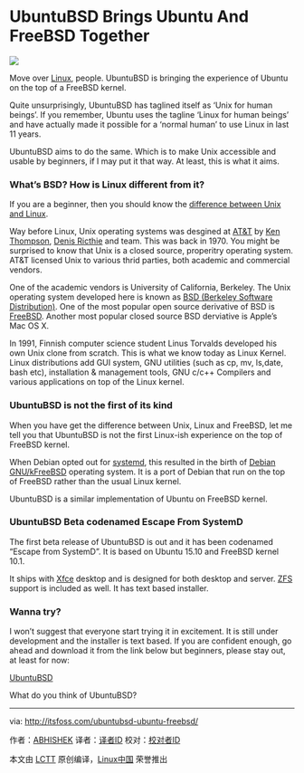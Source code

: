 UbuntuBSD Brings Ubuntu And FreeBSD Together
=================================================

![](http://itsfoss.com/wp-content/uploads/2016/03/UbuntuBSD.jpg)

Move over [Linux][1], people. UbuntuBSD is bringing the experience of Ubuntu on the top of a FreeBSD kernel.

Quite unsurprisingly, UbuntuBSD has taglined itself as ‘Unix for human beings’. If you remember, Ubuntu uses the tagline ‘Linux for human beings’ and have actually made it possible for a ‘normal human’ to use Linux in last 11 years.

UbuntuBSD aims to do the same. Which is to make Unix accessible and usable by beginners, if I may put it that way. At least, this is what it aims.

### What’s BSD? How is Linux different from it?

If you are a beginner, then you should know the [difference between Unix and Linux][2].

Way before Linux, Unix operating systems was desgined at [AT&T][3] by [Ken Thompson][4], [Denis Ricthie][5] and team. This was back in 1970. You might be surprised to know that Unix is a closed source, properitry operating system. AT&T licensed Unix to various thrid parties, both academic and commercial vendors.

One of the academic vendors is University of California, Berkeley. The Unix operating system developed here is known as [BSD (Berkeley Software Distribution)][6]. One of the most popular open source derivative of BSD is [FreeBSD][7]. Another most popular closed source BSD derviative is Apple’s Mac OS X.

In 1991, Finnish computer science student Linus Torvalds developed his own Unix clone from scratch. This is what we know today as Linux Kernel. Linux distributions add GUI system, GNU utilities (such as cp, mv, ls,date, bash etc), installation & management tools, GNU c/c++ Compilers and various applications on top of the Linux kernel.

### UbuntuBSD is not the first of its kind

When you have get the difference between Unix, Linux and FreeBSD, let me tell you that UbuntuBSD is not the first Linux-ish experience on the top of FreeBSD kernel.

When Debian opted out for [systemd][8], this resulted in the birth of [Debian GNU/kFreeBSD][9] operating system. It is a port of Debian that run on the top of FreeBSD rather than the usual Linux kernel.

UbuntuBSD is a similar implementation of Ubuntu on FreeBSD kernel.

### UbuntuBSD Beta codenamed Escape From SystemD

The first beta release of UbuntuBSD is out and it has been codenamed “Escape from SystemD”. It is based on Ubuntu 15.10 and FreeBSD kernel 10.1.

It ships with [Xfce][10] desktop and is designed for both desktop and server. [ZFS][11] support is included as well. It has text based installer.

### Wanna try?

I won’t suggest that everyone start trying it in excitement. It is still under development and the installer is text based. If you are confident enough, go ahead and download it from the link below but beginners, please stay out, at least for now:

[UbuntuBSD][12]

What do you think of UbuntuBSD?

--------------------------------------------------------------------------------

via: http://itsfoss.com/ubuntubsd-ubuntu-freebsd/

作者：[ABHISHEK][a]
译者：[译者ID](https://github.com/译者ID)
校对：[校对者ID](https://github.com/校对者ID)

本文由 [LCTT](https://github.com/LCTT/TranslateProject) 原创编译，[Linux中国](https://linux.cn/) 荣誉推出

[a]:http://itsfoss.com/author/abhishek/
[1]: http://itsfoss.com/tag/linux/
[2]: http://www.cyberciti.biz/faq/what-is-the-difference-between-linux-and-unix/
[3]: https://en.wikipedia.org/wiki/AT%26T
[4]: https://en.wikipedia.org/wiki/Ken_Thompson
[5]: https://en.wikipedia.org/wiki/Dennis_Ritchie
[6]: http://www.bsd.org/
[7]: https://www.freebsd.org/
[8]: https://www.freedesktop.org/wiki/Software/systemd/
[9]: https://www.debian.org/ports/kfreebsd-gnu/
[10]: http://www.xfce.org/
[11]: https://en.wikipedia.org/wiki/ZFS
[12]: https://sourceforge.net/projects/ubuntubsd/
